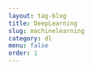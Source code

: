 ```yaml
---
layout: tag-blog
title: DeepLearning
slug: machinelearning
category: dl
menu: false
order: 1
---
```


